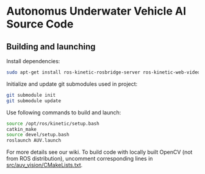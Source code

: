 # Autonomus Underwater Vehicle AI Source Code

## Building and launching
Install dependencies:
```bash
sudo apt-get install ros-kinetic-rosbridge-server ros-kinetic-web-video-server ros-kinetic-image-view
```
Initialize and update git submodules used in project:
```bash
git submodule init
git submodule update
```
Use following commands to build and launch:
```bash
source /opt/ros/kinetic/setup.bash
catkin_make
source devel/setup.bash
roslaunch AUV.launch
```
For more details see our wiki.
To build code with locally built OpenCV (not from ROS distribution), uncomment corresponding lines in [src/auv_vision/CMakeLists.txt](src/auv_vision/CMakeLists.txt).